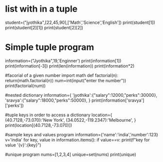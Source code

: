 # list with in a tuple
student=("jyothika",[22,45,90],['Math','Science','English'])
print(student[1])
print(student[2][1])
print(student[2][2])

# Simple tuple program
information=("Jyothika",19,'Enginner')
print(information[1])
print(information[-3])
print(len(information))
print(information*2)

#facorial of a given number
import math
def factorial(n):
    return(math.factorial(n))
    num=int(input("enter the number"))
    print(factorial(num))

#nested dictionary
information={
    'jyothika':{"salary":12000,"perks":30000},
    'sravya':{"salary":18000,"perks":50000},
}
print(information['sravya']['perks'])

#tuple keys in order to access a dictionary
location={
    (40.7128,-73.070):'New York',
    (34.0522,-119.2347):'Melbourne',
}
print(location[(40.7128,-73.070)])

#sample keys and values program
information={'name':'india','number':123}
v='india'
for key, value in information.items():
    if value==v:
        print(f"key for value '{v}':{key}")

        
#unique program
nums=[1,2,3,4]
unique=set(nums)
print(unique)
        
        
